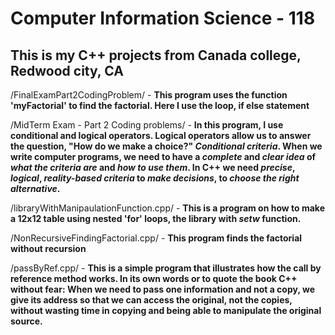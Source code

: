 # Computer Information Science - 118

## This is my C++ projects from Canada college, Redwood city, CA 

/FinalExamPart2CodingProblem/ - **This program uses the function 'myFactorial' to find the factorial. Here I use the loop, if else statement**

/MidTerm Exam - Part 2 Coding problems/ - **In this program, I use conditional and logical operators. Logical operators allow us to answer the question, "How do we make a choice?"  _Conditional criteria_.  When we write computer programs, we need to have a _complete_ and _clear idea_ of _what the criteria are_ and _how to use them_. In C++ we need _precise_, _logical_, _reality-based criteria_ to _make decisions_, to _choose the right alternative_.**

/libraryWithManipaulationFunction.cpp/ - **This is a program on how to make a 12x12 table using nested 'for' loops, the _<iomanip>_ library with _setw_ function.**

/NonRecursiveFindingFactorial.cpp/ - **This program finds the factorial without recursion**

/passByRef.cpp/ - **This is a simple program that illustrates how the call by reference method works. In its own words or to quote the book C++ without fear: When we need to pass one information and not a copy, we give its address so that we can access the original, not the copies, without wasting time in copying and being able to manipulate the original source.**
